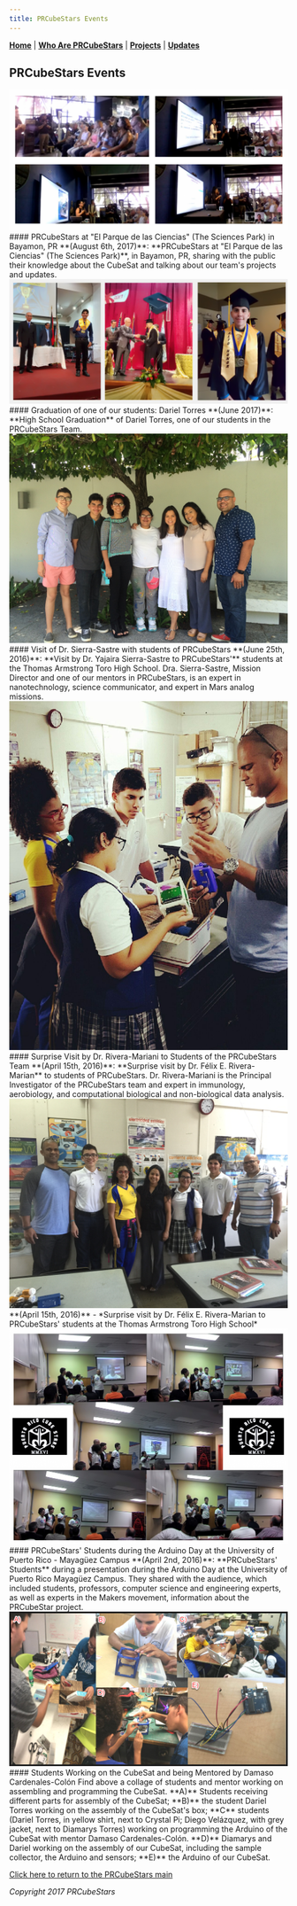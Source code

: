 ```yaml
---
title: PRCubeStars Events
---  
```



[**Home**](https://friveramariani.github.io/PRCubeStars/) | [**Who Are PRCubeStars**](https://friveramariani.github.io/PRCubeStars/about) | [**Projects**](https://friveramariani.github.io/PRCubeStars/projects) | [**Updates**](https://friveramariani.github.io/PRCubeStars/updates) 

## PRCubeStars Events


<img src="Images/ParqueDeLasCiencias.jpg" alt="hi" class="inline"/> 
#### PRCubeStars at "El Parque de las Ciencias" (The Sciences Park) in Bayamon, PR
**(August 6th, 2017)**: **PRCubeStars at "El Parque de las Ciencias" (The Sciences Park)**, in Bayamon, PR, sharing with the public their knowledge about the CubeSat and talking about our team's projects and updates. 


<img src="Images/Dariel-Graduation.jpg" alt="hi" class="inline"/> 
#### Graduation of one of our students: Dariel Torres
**(June 2017)**: **High School Graduation** of Dariel Torres, one of our students in the PRCubeStars Team.



<img src="Images/IMG-2166.JPG" alt="hi" class="inline"/>
#### Visit of Dr. Sierra-Sastre with students of PRCubeStars
**(June 25th, 2016)**: **Visit by Dr. Yajaira Sierra-Sastre to PRCubeStars'** students at the Thomas Armstrong Toro High School. Dra. Sierra-Sastre, Mission Director and one of our mentors in PRCubeStars, is an expert in nanotechnology, science communicator, and expert in Mars analog missions. 




<img src="Images/IMG-3060.JPG" alt="hi" class="inline"/>
#### Surprise Visit by Dr. Rivera-Mariani to Students of the PRCubeStars Team
**(April 15th, 2016)**: **Surprise visit by Dr. Félix E. Rivera-Marian** to students of PRCubeStars. Dr. Rivera-Mariani is the Principal Investigator of the PRCubeStars team and expert in immunology, aerobiology, and computational biological and non-biological data analysis. 



<img src="Images/IMG-3059.JPG" alt="hi" class="inline"/>
**(April 15th, 2016)** - *Surprise visit by Dr. Félix E. Rivera-Marian to PRCubeStars' students at the Thomas Armstrong Toro High School*



<img src="Images/Presentation-PRCubeStars-1.jpg" alt="hi" class="inline"/>
#### PRCubeStars' Students during the Arduino Day at the University of Puerto Rico - Mayagüez Campus
**(April 2nd, 2016)**: **PRCubeStars' Students** during a presentation during the Arduino Day at the University of Puerto Rico Mayagüez Campus. They shared with the audience, which included students, professors, computer science and engineering experts, as well as experts in the Makers movement, information about the PRCubeStar project. 



<img src="Images/StudentsWorking1.jpg" alt="hi" class="inline"/>
#### Students Working on the CubeSat and being Mentored by Damaso Cardenales-Colón
Find above a collage of students and mentor working on assembling and programming the CubeSat. **A)** Students receiving different parts for assembly of the CubeSat; **B)** the student Dariel Torres working on the assembly of the CubeSat's box; **C** students (Dariel Torres, in yellow shirt, next to Crystal Pi; Diego Velázquez, with grey jacket, next to Diamarys Torres) working on programming the Arduino of the CubeSat with mentor Damaso Cardenales-Colón. **D)** Diamarys and Dariel working on the assembly of our CubeSat, including the sample collector, the Arduino and sensors; **E)** the Arduino of our CubeSat. 


<script>
  (function(i,s,o,g,r,a,m){i['GoogleAnalyticsObject']=r;i[r]=i[r]||function(){
  (i[r].q=i[r].q||[]).push(arguments)},i[r].l=1*new Date();a=s.createElement(o),
  m=s.getElementsByTagName(o)[0];a.async=1;a.src=g;m.parentNode.insertBefore(a,m)
  })(window,document,'script','https://www.google-analytics.com/analytics.js','ga');

  ga('create', 'UA-103557590-2', 'auto');
  ga('send', 'pageview');

</script>

[Click here to return to the PRCubeStars main](https://friveramariani.github.io/PRCubeStars/)

*Copyright 2017 PRCubeStars*

